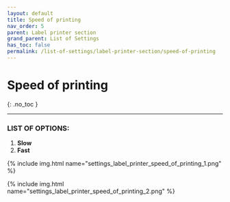 ```yaml
---
layout: default
title: Speed of printing
nav_order: 5
parent: Label printer section
grand_parent: List of Settings
has_toc: false
permalink: /list-of-settings/label-printer-section/speed-of-printing
---
```


# Speed of printing
{: .no_toc }

---

### LIST OF OPTIONS:
1. **Slow**
1. **Fast**

{% include img.html name="settings_label_printer_speed_of_printing_1.png" %}

{% include img.html name="settings_label_printer_speed_of_printing_2.png" %}
